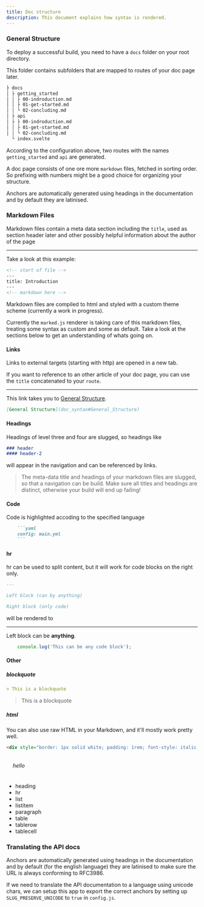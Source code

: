 ```yaml
---
title: Doc structure
description: This document explains how syntax is rendered.
---
```


### General Structure

To deploy a successful build, you need to have a `docs` folder on your root directory.

This folder contains subfolders that are mapped to routes of your doc page later.

```bash
├ docs
│ ├ getting_started
│ │ ├ 00-indroduction.md
│ │ ├ 01-get-started.md
│ │ └ 02-concluding.md
│ ├ api
│ ├ ├ 00-indroduction.md
│ │ ├ 01-get-started.md
│ │ └ 02-concluding.md
  └ index.svelte
```

According to the configuration above, two routes with the names `getting_started` and `api` are generated.

A doc page consists of one ore more `markdown` files, fetched in sorting order. 
So prefixing with numbers might be a good choice for organizing your structure.

Anchors are automatically generated using headings in the documentation and by default they are latinised.

### Markdown Files

Markdown files contain a meta data section including the `title`, used as section header later and other possibly helpful information about the author of the page

---

Take a look at this example:

```markdown
<!-- start of file -->
---
title: Introduction
---
<!-- markdown here -->
```

Markdown files are compiled to html and styled with a custom theme scheme (currently a work in progress).

Currently the `marked.js` renderer is taking care of this markdown files, treating some syntax as custom and some as default.
Take a look at the sections below to get an understanding of whats going on.

#### Links

Links to external targets (starting with http) are opened in a new tab.

If you want to reference to an other article of your doc page, you can use the `title` concatenated to your `route`.

---
This link takes you to [General Structure](doc_syntax#General_Structure).

```md
[General Structure](doc_syntax#General_Structure)
```

#### Headings

Headings of level three and four are slugged, so headings like
```md
### header
#### header-2 
```

will appear in the navigation and can be referenced by links.

> The meta-data title and headings of your markdown files are slugged, so that a navigation can be build.
> Make sure all titles and headings are distinct, otherwise your build will end up failing!

#### Code

Code is highlighted accoding to the specified language

```md
    ```yaml
    config: main.yml
    ```
```

#### hr

hr can be used to split content, but it will work for code blocks on the right only.
```md
---

Left block (can by anything)

Right block (only code)
```

will be rendered to

---

Left block can be <strong>anything</strong>.

```js
    console.log('This can be any code block');
```

#### Other

##### blockquote

```md
> This is a blockquote
```

> This is a blockquote

##### html

You can also use raw HTML in your Markdown, and it'll mostly work pretty well.

```html
<div style="border: 1px solid white; padding: 1rem; font-style: italic;">hello</div>
```

<div style="border: 1px solid white; padding: 1rem; font-style: italic; margin-bottom: 20px;">hello</div>

* heading
* hr
* list
* listitem
* paragraph
* table
* tablerow
* tablecell

### Translating the API docs

Anchors are automatically generated using headings in the documentation and by default (for the english language) they are latinised to make sure the URL is always conforming to RFC3986.

If we need to translate the API documentation to a language using unicode chars, we can setup this app to export the correct anchors by setting up `SLUG_PRESERVE_UNICODE` to `true` in `config.js`.